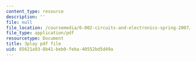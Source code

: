 ```yaml
---
content_type: resource
description: ''
file: null
file_location: /coursemedia/6-002-circuits-and-electronics-spring-2007/85621a938b41beb0feba40552bd5d49a_jURSAKBlIZA.pdf
file_type: application/pdf
resourcetype: Document
title: 3play pdf file
uid: 85621a93-8b41-beb0-feba-40552bd5d49a
---
```

